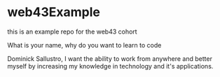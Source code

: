 # web43Example
this is an example repo for the web43 cohort


What is your name, why do you want to learn to code

Dominick Sallustro, I want the ability to work from anywhere and better myself by increasing my knowledge in technology and it's applications. 